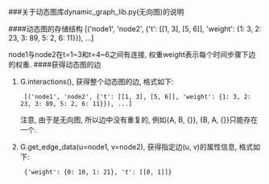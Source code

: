 ###关于动态图库dynamic_graph_lib.py(无向图)的说明

####动态图的存储结构
    [('node1', 'node2', {'t': [[1, 3], [5, 6]], 'weight': {1: 3, 2: 23, 3: 89, 5: 2, 6: 11}}), ...]

node1与node2在t=1~3和t=4~6之间有连接, 权重weight表示每个时间步骤下边的权重.
####获得动态图的边
1. G.interactions(), 获得整个动态图的边, 格式如下:

        [('node1', 'node2', {'t': [[1, 3], [5, 6]], 'weight': {1: 3, 2: 23, 3: 89, 5: 2, 6: 11}}), ...]
        
    注意, 由于是无向图, 所以边中没有重复的, 例如{A, B, {}}, {B, A, {}}只能存在一个.
2. G.get_edge_data(u=node1, v=node2), 获得指定边(u, v)的属性信息, 格式如下:

        {'weight': {0: 10, 1: 21}, 't': [[0, 1]]}


     
       